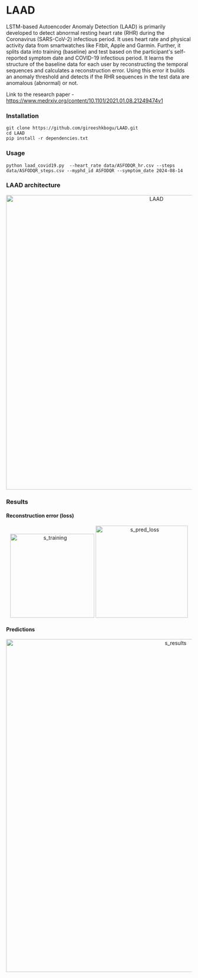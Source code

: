 # LAAD
LSTM-based Autoencoder Anomaly Detection (LAAD) is primarily developed to detect abnormal resting heart rate (RHR) during the Coronavirus (SARS-CoV-2) infectious period. It uses heart rate and physical activity data from smartwatches like Fitbit, Apple and Garmin. Further, it splits data into training (baseline) and test based on the participant's self-reported symptom date and COVID-19 infectious period. It learns the structure of the baseline data for each user by reconstructing the temporal sequences and calculates a reconstruction error. Using this error it builds an anomaly threshold and detects if the RHR sequences in the test data are anomalous (abnormal) or not.

Link to the research paper - https://www.medrxiv.org/content/10.1101/2021.01.08.21249474v1


### Installation 

``` 
git clone https://github.com/gireeshkbogu/LAAD.git
cd LAAD
pip install -r dependencies.txt
```

### Usage

```
python laad_covid19.py  --heart_rate data/ASFODQR_hr.csv --steps data/ASFODQR_steps.csv --myphd_id ASFODQR --symptom_date 2024-08-14
```



### LAAD architecture

<p align="center">
<img width="800" alt="LAAD" src="https://user-images.githubusercontent.com/3885659/102735228-b4583600-42f6-11eb-9c2f-5af2ae614dab.png">
</p>

### Results

#### Reconstruction error (loss)

<p align="middle">
<img width="228" alt="s_training" src="https://user-images.githubusercontent.com/3885659/102735598-bf5f9600-42f7-11eb-925d-7eb6c411c95a.png">
<img width="250" alt="s_pred_loss" src="https://user-images.githubusercontent.com/3885659/102735600-c25a8680-42f7-11eb-82a9-b23cc06965b6.png">
</p>

#### Predictions

<p align="middle">
<img width="904" alt="s_results" src="https://user-images.githubusercontent.com/3885659/102735856-53316200-42f8-11eb-8cfa-40b4508d6d7c.png">
</p>

